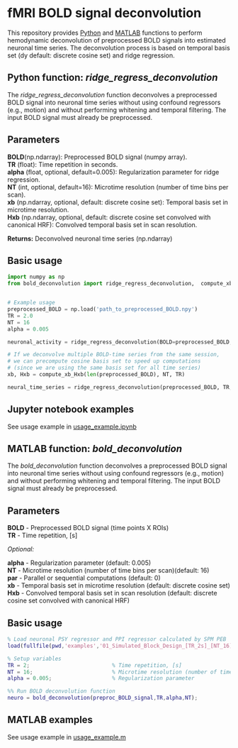 # fMRI BOLD signal deconvolution
 

This repository provides [Python](https://github.com/IHB-IBR-department/BOLD_deconvolution/blob/main/python_code/bold_deconvolution.py) and [MATLAB](https://github.com/IHB-IBR-department/BOLD_deconvolution/blob/main/matlab_code/bold_deconvolution.m) functions to perform hemodynamic deconvolution of preprocessed BOLD signals into estimated neuronal time series. The deconvolution process is based on temporal basis set (dy default: discrete cosine set) and ridge regression.

## Python function: *ridge_regress_deconvolution*

The *ridge_regress_deconvolution* function deconvolves a preprocessed BOLD signal into neuronal time series without using confound regressors (e.g., motion) and without performing whitening and temporal filtering. The input BOLD signal must already be preprocessed.

## Parameters
**BOLD**(np.ndarray):
Preprocessed BOLD signal (numpy array).<br />
**TR** (float): Time repetition in seconds.<br />
**alpha** (float, optional, default=0.005): Regularization parameter for ridge regression.<br />
**NT** (int, optional, default=16): Microtime resolution (number of time bins per scan).<br />
**xb** (np.ndarray, optional, default: discrete cosine set): Temporal basis set in microtime resolution.<br />
**Hxb**  (np.ndarray, optional, default: discrete cosine set convolved with canonical HRF): Convolved temporal basis set in scan resolution.<br />

**Returns:** Deconvolved neuronal time series (np.ndarray)


## Basic usage
```python
import numpy as np
from bold_deconvolution import ridge_regress_deconvolution,  compute_xb_Hxb


# Example usage
preprocessed_BOLD = np.load('path_to_preprocessed_BOLD.npy')
TR = 2.0
NT = 16
alpha = 0.005

neuronal_activity = ridge_regress_deconvolution(BOLD=preprocessed_BOLD, TR=TR, alpha=alpha, NT=NT)

# If we deconvolve multiple BOLD-time series from the same session,
# we can precompute cosine basis set to speed up computations 
# (since we are using the same basis set for all time series)
xb, Hxb = compute_xb_Hxb(len(preprocessed_BOLD), NT, TR)

neural_time_series = ridge_regress_deconvolution(preprocessed_BOLD, TR, alpha, NT, xb=xb, Hxb=Hxb)


```

## Jupyter notebook examples

See usage example in [usage_example.ipynb](https://github.com/IHB-IBR-department/BOLD_deconvolution/blob/main/python_code/usage_example.ipynb)

## MATLAB function: *bold_deconvolution*

The *bold_deconvolution* function deconvolves a preprocessed BOLD signal into neuronal time series without using confound regressors (e.g., motion) and without performing whitening and temporal filtering. The input BOLD signal must already be preprocessed.

## Parameters

**BOLD**  - Preprocessed BOLD signal (time points X ROIs) <br />
**TR**    - Time repetition, [s]

*Optional:*

**alpha** - Regularization parameter (default: 0.005)<br />
**NT**    - Microtime resolution (number of time bins per scan)(default: 16)<br />
**par**   - Parallel or sequential computations (default: 0)<br />
**xb**    - Temporal basis set in microtime resolution (default: discrete cosine set)<br />
**Hxb**   - Convolved temporal basis set in scan resolution (default: discrete cosine set convolved with canonical HRF)

## Basic usage
```matlab
% Load neuronal PSY regressor and PPI regressor calculated by SPM PEB
load(fullfile(pwd,'examples','01_Simulated_Block_Design_[TR_2s]_[NT_16].mat'))

% Setup variables
TR = 2;                          % Time repetition, [s]
NT = 16;                         % Microtime resolution (number of time bins per scan)
alpha = 0.005;                   % Regularization parameter

%% Run BOLD deconvolution function
neuro = bold_deconvolution(preproc_BOLD_signal,TR,alpha,NT);

```

## MATLAB examples

See usage example in [usage_example.m](https://github.com/IHB-IBR-department/BOLD_deconvolution/blob/main/matlab_code/usage_example.m)
